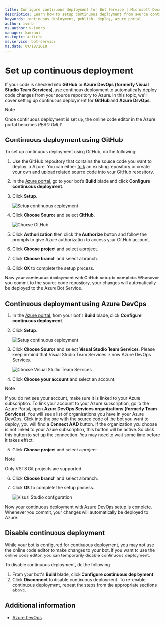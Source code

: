 ```yaml
---
title: Configure continuous deployment for Bot Service | Microsoft Docs
description: Learn how to setup continuous deployment from source control for a Bot Service. 
keywords: continuous deployment, publish, deploy, azure portal
author: ivorb
ms.author: v-ivorb
manager: kamrani
ms.topic: article
ms.service: bot-service
ms.date: 09/18/2018
---
```


# Set up continuous deployment
If your code is checked into **GitHub** or **Azure DevOps (formerly Visual Studio Team Services)**, use continous deployment to automatically deploy code changes from your source repository to Azure. In this topic, we'll cover setting up continuous deployment for **GitHub** and **Azure DevOps**.

> [!NOTE]
> Once continuous deployment is set up, the online code editor in the Azure portal becomes *READ ONLY*.

## Continuous deployment using GitHub

To set up continuous deployment using GitHub, do the following:

1. Use the GitHub repository that contains the source code you want to deploy to Azure. You can either [fork](https://help.github.com/articles/fork-a-repo/) an existing repository or create your own and upload related source code into your GitHub repository.
2. In the [Azure portal](https://portal.azure.com), go to your bot's **Build** blade and click **Configure continuous deployment**. 
3. Click **Setup**.
   
   ![Setup continuous deployment](~/media/azure-bot-build/continuous-deployment-setup.png)

4. Click **Choose Source** and select **GitHub**.

   ![Choose GitHub](~/media/azure-bot-build/continuous-deployment-setup-github.png)

5. Click **Authorization** then click the **Authorize** button and follow the prompts to give Azure authorization to access your GitHub account.

6. Click **Choose project** and select a project.

7. Click **Choose branch** and select a branch.

8. Click **OK** to complete the setup process.

Now your continuous deployment with GitHub setup is complete. Whenever you commit to the source code repository, your changes will automatically be deployed to the Azure Bot Service.

## Continuous deployment using Azure DevOps

1. In the [Azure portal](https://portal.azure.com), from your bot's **Build** blade, click **Configure continuous deployment**. 
2. Click **Setup**.
   
   ![Setup continuous deployment](~/media/azure-bot-build/continuous-deployment-setup.png)

3. Click **Choose Source** and select **Visual Studio Team Services**. Please keep in mind that Visual Studio Team Services is now Azure DevOps Services.

   ![Choose Visual Studio Team Services](~/media/azure-bot-build/continuous-deployment-setup-vs.png)

4. Click **Choose your account** and select an account.

> [!NOTE]
> If you do not see your account, make sure it is linked to your Azure subscription. To link your account to your Azure subscription, go to the Azure Portal, open **Azure DevOps Services organizations (formerly Team Services)**. You will see a list of organizations you have in your Azure DevOps. Click into the one with the source code of the bot you want to deploy, you will find a **Connect AAD** button. If the organization you choose is not linked to your Azure subscription, this button will be active. So click this button to set up the connection. You may need to wait some time before it takes effect.

5. Click **Choose project** and select a project.

> [!NOTE]
> Only VSTS Git projects are supported.

6. Click **Choose branch** and select a branch.
7. Click **OK** to complete the setup process.

   ![Visual Studio configuration](~/media/azure-bot-build/continuous-deployment-setup-vs-configuration.png)

Now your continuous deployment with Azure DevOps setup is complete. Whenever you commit, your changes will automatically be deployed to Azure.

## Disable continuous deployment

While your bot is configured for continuous deployment, you may not use the online code editor to make changes to your bot. If you want to use the online code editor, you can temporarily disable continuous deployment.

To disable continuous deployment, do the following:

1. From your bot's **Build** blade, click **Configure continuous deployment**. 
2. Click **Disconnect** to disable continuous deployment. To re-enable continuous deployment, repeat the steps from the appropriate sections above.

## Additional information
- [Azure DevOps](https://docs.microsoft.com/en-us/azure/devops/?view=vsts)
